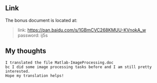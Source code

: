 ## Link
The bonus document is located at:
  >link: https://pan.baidu.com/s/1GBmCVC268KMUU-KVnokA_w password: ij5s 

## My thoughts
    I translated the file Matlab-ImageProcessing.doc
    bc I did some image processing tasks before and I am still pretty interested.
    Hope my translation helps!
